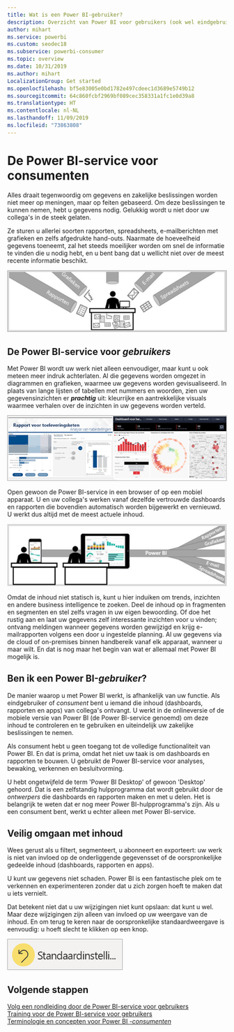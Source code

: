 ```yaml
---
title: Wat is een Power BI-gebruiker?
description: Overzicht van Power BI voor gebruikers (ook wel eindgebruikers of zakelijke gebruikers genoemd).
author: mihart
ms.service: powerbi
ms.custom: seodec18
ms.subservice: powerbi-consumer
ms.topic: overview
ms.date: 10/31/2019
ms.author: mihart
LocalizationGroup: Get started
ms.openlocfilehash: bf5e83005e0bd1782e497cdeec1d3689e5749b12
ms.sourcegitcommit: 64c860fcbf2969bf089cec358331a1fc1e0d39a8
ms.translationtype: HT
ms.contentlocale: nl-NL
ms.lasthandoff: 11/09/2019
ms.locfileid: "73863808"
---
```

# <a name="the-power-bi-service-for-consumers"></a>De Power BI-service voor consumenten

Alles draait tegenwoordig om gegevens en zakelijke beslissingen worden niet meer op meningen, maar op feiten gebaseerd. Om deze beslissingen te kunnen nemen, hebt u gegevens nodig. Gelukkig wordt u niet door uw collega's in de steek gelaten.     
 
Ze sturen u allerlei soorten rapporten, spreadsheets, e-mailberichten met grafieken en zelfs afgedrukte hand-outs. Naarmate de hoeveelheid gegevens toeneemt, zal het steeds moeilijker worden om snel de informatie te vinden die u nodig hebt, en u bent bang dat u wellicht niet over de meest recente informatie beschikt.  
 
![Power BI-dashboard](media/end-user-consumer/power-bi-consumer-pipes.png)

## <a name="the-power-bi-service-for-consumers"></a>De Power BI-service voor *gebruikers*

Met Power BI wordt uw werk niet alleen eenvoudiger, maar kunt u ook meteen meer indruk achterlaten. Al die gegevens worden omgezet in diagrammen en grafieken, waarmee uw gegevens worden gevisualiseerd. In plaats van lange lijsten of tabellen met nummers en woorden, zien uw gegevensinzichten er ***prachtig*** uit: kleurrijke en aantrekkelijke visuals waarmee verhalen over de inzichten in uw gegevens worden verteld. 

![Power BI-dashboard](media/end-user-consumer/power-bi-consumer-examples.png)
 
Open gewoon de Power BI-service in een browser of op een mobiel apparaat. U en uw collega's werken vanaf dezelfde vertrouwde dashboards en rapporten die bovendien automatisch worden bijgewerkt en vernieuwd. U werkt dus altijd met de meest actuele inhoud.   

![Power BI-dashboard](media/end-user-consumer/power-bi-funnel.png)

Omdat de inhoud niet statisch is, kunt u hier induiken om trends, inzichten en andere business intelligence te zoeken. Deel de inhoud op in fragmenten en segmenten en stel zelfs vragen in uw eigen bewoording. Of doe het rustig aan en laat uw gegevens zelf interessante inzichten voor u vinden; ontvang meldingen wanneer gegevens worden gewijzigd en krijg e-mailrapporten volgens een door u ingestelde planning. Al uw gegevens via de cloud of on-premises binnen handbereik vanaf elk apparaat, wanneer u maar wilt. En dat is nog maar het begin van wat er allemaal met Power BI mogelijk is. 

## <a name="am-i-a-power-bi-consumer"></a>Ben ik een Power BI-*gebruiker*?

De manier waarop u met Power BI werkt, is afhankelijk van uw functie. Als eindgebruiker of *consument* bent u iemand die inhoud (dashboards, rapporten en apps) van collega's ontvangt. U werkt in de onlineversie of de mobiele versie van Power BI (de Power BI-service genoemd) om deze inhoud te controleren en te gebruiken en uiteindelijk uw zakelijke beslissingen te nemen. 
   
Als consument hebt u geen toegang tot de volledige functionaliteit van Power BI. En dat is prima, omdat het niet uw taak is om dashboards en rapporten te bouwen. U gebruikt de Power BI-service voor analyses, bewaking, verkennen en besluitvorming. 

U hebt ongetwijfeld de term 'Power BI Desktop' of gewoon 'Desktop' gehoord. Dat is een zelfstandig hulpprogramma dat wordt gebruikt door de *ontwerpers* die dashboards en rapporten maken en met u delen.  Het is belangrijk te weten dat er nog meer Power BI-hulpprogramma's zijn. Als u een consument bent, werkt u echter alleen met Power BI-service. 


## <a name="safely-interact-with-content"></a>Veilig omgaan met inhoud 
Wees gerust als u filtert, segmenteert, u abonneert en exporteert: uw werk is niet van invloed op de onderliggende gegevensset of de oorspronkelijke gedeelde inhoud (dashboards, rapporten en apps).  

U kunt uw gegevens niet schaden.  Power BI is een fantastische plek om te verkennen en experimenteren zonder dat u zich zorgen hoeft te maken dat u iets vernielt.  
 
Dat betekent niet dat u uw wijzigingen niet kunt opslaan: dat kunt u wel. Maar deze wijzigingen zijn alleen van invloed op uw weergave van de inhoud. En om terug te keren naar de oorspronkelijke standaardweergave is eenvoudig: u hoeft slecht te klikken op een knop.  

![Power BI-dashboard](media/end-user-consumer/power-bi-reset.png)


## <a name="next-steps"></a>Volgende stappen

[Volg een rondleiding door de Power BI-service voor gebruikers](end-user-reading-view.md)    
[Training voor de Power BI-service voor gebruikers](https://docs.microsoft.com/learn/paths/consume-data-with-power-bi/)    
[Terminologie en concepten voor Power BI *-consumenten*](end-user-basic-concepts.md)    

